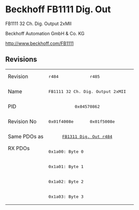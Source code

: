 # Beckhoff FB1111 Dig. Out

FB1111 32 Ch. Dig. Output 2xMII

Beckhoff Automation GmbH & Co. KG

http://www.beckhoff.com/FB1111

## Revisions
<table>
<tr >
<td>Revision</td>
<td><pre>r484</pre></td>
<td><pre>r485</pre></td>
</tr>
<tr >
<td>Name</td>
<td colspan=2 align="center"><pre>FB1111 32 Ch. Dig. Output 2xMII</pre></td>
</tr>
<tr >
<td>PID</td>
<td colspan=2 align="center"><pre>0x04570862</pre></td>
</tr>
<tr >
<td>Revision No</td>
<td><pre>0x01f4008e</pre></td>
<td><pre>0x01f5008e</pre></td>
</tr>
<tr >
<td>Same PDOs as</td>
<td colspan=2 align="center"><pre><a href="FB1311+Dig.+Out">FB1311 Dig. Out r484</a></pre></td>
</tr>
<tr class="rxpdo pdosection">
<td rowspan=4 valign=top>RX PDOs</td>
<td colspan=2 align="left"><pre>0x1a00: Byte 0</pre></td>
<td></td>
</tr>
<tr class="rxpdo pdosection">
<td colspan=2 align="left"><pre>0x1a01: Byte 1</pre></td>
</tr>
<tr class="rxpdo pdosection">
<td colspan=2 align="left"><pre>0x1a02: Byte 2</pre></td>
</tr>
<tr class="rxpdo pdosection">
<td colspan=2 align="left"><pre>0x1a03: Byte 3</pre></td>
</tr>
</table>
